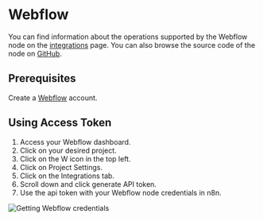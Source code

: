 # Webflow

You can find information about the operations supported by the Webflow node on the [integrations](https://n8n.io/integrations/n8n-nodes-base.webflowTrigger) page. You can also browse the source code of the node on [GitHub](https://github.com/n8n-io/n8n/tree/master/packages/nodes-base/nodes/Webflow).

## Prerequisites

Create a [Webflow](https://webflow.com/) account.

## Using Access Token

1. Access your Webflow dashboard.
2. Click on your desired project.
3. Click on the W icon in the top left.
4. Click on Project Settings.
5. Click on the Integrations tab.
6. Scroll down and click generate API token.
7. Use the api token with your Webflow node credentials in n8n.

![Getting Webflow credentials](./using-access-token.gif)
